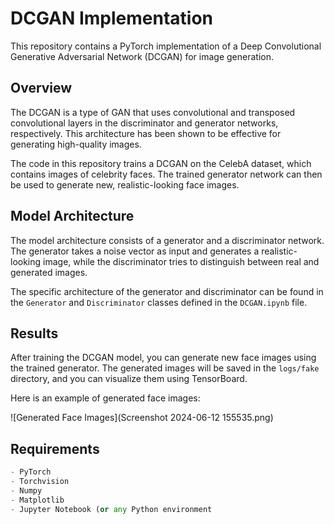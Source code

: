 # DCGAN Implementation

This repository contains a PyTorch implementation of a Deep Convolutional Generative Adversarial Network (DCGAN) for image generation.

## Overview

The DCGAN is a type of GAN that uses convolutional and transposed convolutional layers in the discriminator and generator networks, respectively. This architecture has been shown to be effective for generating high-quality images.

The code in this repository trains a DCGAN on the CelebA dataset, which contains images of celebrity faces. The trained generator network can then be used to generate new, realistic-looking face images.

## Model Architecture
The model architecture consists of a generator and a discriminator network. The generator takes a noise vector as input and generates a realistic-looking image, while the discriminator tries to distinguish between real and generated images.

The specific architecture of the generator and discriminator can be found in the `Generator` and `Discriminator` classes defined in the `DCGAN.ipynb` file.

## Results
After training the DCGAN model, you can generate new face images using the trained generator. The generated images will be saved in the `logs/fake` directory, and you can visualize them using TensorBoard.

Here is an example of generated face images:

![Generated Face Images](Screenshot 2024-06-12 155535.png)

## Requirements

```python
- PyTorch
- Torchvision
- Numpy
- Matplotlib
- Jupyter Notebook (or any Python environment


